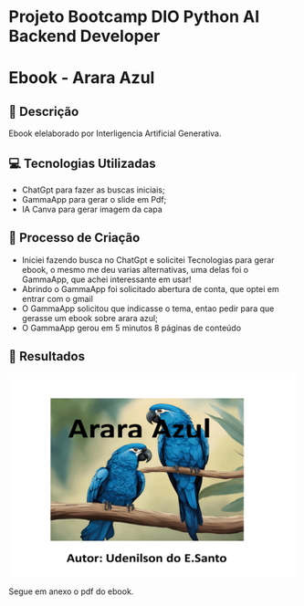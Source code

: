 
# Projeto Bootcamp DIO Python AI Backend Developer
# Ebook - Arara Azul

## 📒 Descrição
Ebook elelaborado por Interligencia Artificial Generativa. 

## 💻 Tecnologias Utilizadas
 - ChatGpt para fazer as buscas iniciais; 
 - GammaApp para gerar o slide em Pdf;
 - IA Canva para gerar imagem da capa

## 🧐 Processo de Criação
 - Iniciei fazendo busca no  ChatGpt e solicitei Tecnologias para gerar ebook, o mesmo me deu varias alternativas, uma delas foi o GammaApp, que achei interessante em usar!
 - Abrindo o GammaApp foi solicitado abertura de conta, que optei em entrar com o gmail
 - O GammaApp solicitou que indicasse o tema, entao pedir para que gerasse um ebook sobre arara azul;
 - O GammaApp gerou em 5 minutos 8 páginas de conteúdo


## 🚀 Resultados
![texto](Capa.png)

Segue em anexo o pdf do ebook.
